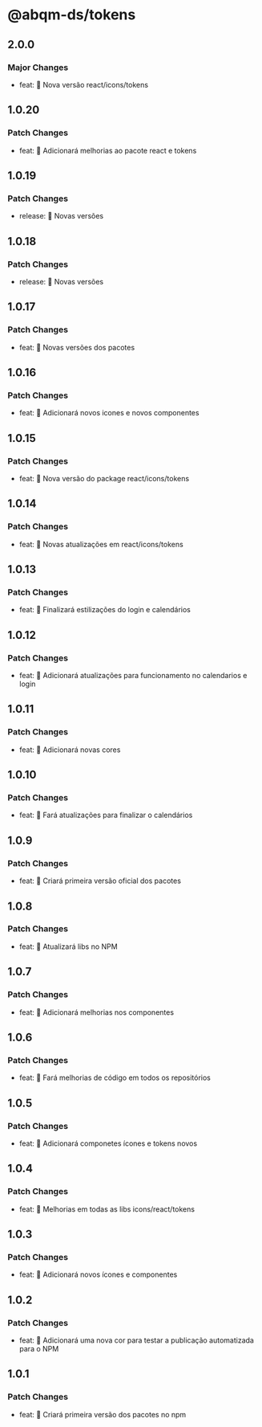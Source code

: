 # @abqm-ds/tokens

## 2.0.0

### Major Changes

- feat: 🎸 Nova versão react/icons/tokens

## 1.0.20

### Patch Changes

- feat: 🎸 Adicionará melhorias ao pacote react e tokens

## 1.0.19

### Patch Changes

- release: 🦋 Novas versões

## 1.0.18

### Patch Changes

- release: 🦋 Novas versões

## 1.0.17

### Patch Changes

- feat: 🎸 Novas versões dos pacotes

## 1.0.16

### Patch Changes

- feat: 🎸 Adicionará novos icones e novos componentes

## 1.0.15

### Patch Changes

- feat: 🎸 Nova versão do package react/icons/tokens

## 1.0.14

### Patch Changes

- feat: 🎸 Novas atualizações em react/icons/tokens

## 1.0.13

### Patch Changes

- feat: 🎸 Finalizará estilizações do login e calendários

## 1.0.12

### Patch Changes

- feat: 🎸 Adicionará atualizações para funcionamento no calendarios e login

## 1.0.11

### Patch Changes

- feat: 🎸 Adicionará novas cores

## 1.0.10

### Patch Changes

- feat: 🎸 Fará atualizações para finalizar o calendários

## 1.0.9

### Patch Changes

- feat: 🎸 Criará primeira versão oficial dos pacotes

## 1.0.8

### Patch Changes

- feat: 🎸 Atualizará libs no NPM

## 1.0.7

### Patch Changes

- feat: 🎸 Adicionará melhorias nos componentes

## 1.0.6

### Patch Changes

- feat: 🎸 Fará melhorias de código em todos os repositórios

## 1.0.5

### Patch Changes

- feat: 🎸 Adicionará componetes ícones e tokens novos

## 1.0.4

### Patch Changes

- feat: 🎸 Melhorias em todas as libs icons/react/tokens

## 1.0.3

### Patch Changes

- feat: 🎸 Adicionará novos ícones e componentes

## 1.0.2

### Patch Changes

- feat: 🎸 Adicionará uma nova cor para testar a publicação automatizada para o NPM

## 1.0.1

### Patch Changes

- feat: 🎸 Criará primeira versão dos pacotes no npm

